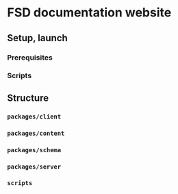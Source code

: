 # FSD documentation website

## Setup, launch

### Prerequisites

### Scripts

## Structure

### `packages/client`

### `packages/content`

### `packages/schema`

### `packages/server`

### `scripts`
